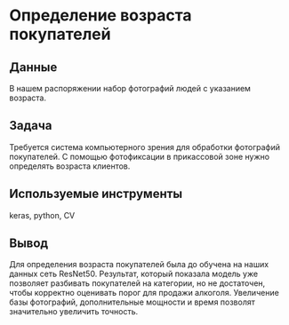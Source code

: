 # Определение возраста покупателей
## Данные
В нашем распоряжении набор фотографий людей с указанием возраста.
## Задача
Требуется система компьютерного зрения для обработки фотографий покупателей. С помощью фотофиксации в прикассовой зоне нужно определять возраста клиентов.
## Используемые инструменты
keras, python, CV
## Вывод
Для определения возраста покупателей была до обучена на наших данных сеть ResNet50. Результат, который показала модель уже позволяет разбивать покупателей на категории, но не достаточен, чтобы корректно оценивать порог для продажи алкоголя. Увеличение базы фотографий, дополнительные мощности и время позволят значительно увеличить точность.

